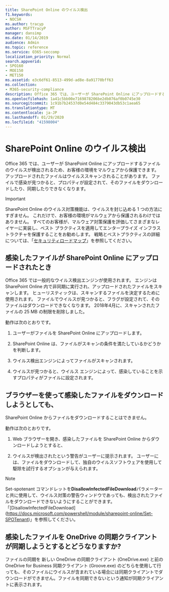 ```yaml
---
title: SharePoint Online のウイルス検出
f1.keywords:
- NOCSH
ms.author: tracyp
author: MSFTTracyP
manager: dansimp
ms.date: 01/14/2019
audience: Admin
ms.topic: reference
ms.service: O365-seccomp
localization_priority: Normal
search.appverid:
- SPO160
- MOE150
- MET150
ms.assetid: e3c6df61-8513-499d-ad8e-8a91770bff63
ms.collection:
- M365-security-compliance
description: Office 365 では、ユーザーが SharePoint Online にアップロードするファイルのウイルスが検出されるため、お客様の環境をマルウェアから保護できます。ファイルをアップロードすると、そのファイルがスキャンされてウイルスが検出されます。ファイルで感染が見つかると、プロパティが設定されて、そのファイルをダウンロードしたり、同期したりできなくなります。
ms.openlocfilehash: 1a41c5bb00e7169878206be2db076af0b0745e30
ms.sourcegitcommit: 1c91b7b24537d0e54d484c3379043db53c1aea65
ms.translationtype: MT
ms.contentlocale: ja-JP
ms.lasthandoff: 01/29/2020
ms.locfileid: "41598004"
---
```

# <a name="virus-detection-in-sharepoint-online"></a>SharePoint Online のウイルス検出

Office 365 では、ユーザーが SharePoint Online にアップロードするファイルのウイルスが検出されるため、お客様の環境をマルウェアから保護できます。 アップロードされたファイルはウイルススキャンされることがあります。 ファイルで感染が見つかると、プロパティが設定されて、そのファイルをダウンロードしたり、同期したりできなくなります。
  
> [!IMPORTANT]
> SharePoint Online のウイルス対策機能は、ウイルスを封じ込める 1 つの方法にすぎません。 これだけで、お客様の環境がマルウェアから保護されるわけではありません。 すべてのお客様が、マルウェア対策保護を評価してさまざまなレイヤーに実装し、ベスト プラクティスを適用してエンタープライズ インフラストラクチャを保護することをお勧めします。 戦略とベストプラクティスの詳細については、「[セキュリティロードマップ](security-roadmap.md)」を参照してください。 
  
## <a name="what-happens-when-an-infected-file-is-uploaded-to-sharepoint-online"></a>感染したファイルが SharePoint Online にアップロードされたとき

Office 365 では一般的なウイルス検出エンジンが使用されます。 エンジンは SharePoint Online 内で非同期に実行され、アップロードされたファイルをスキャンします。 ヒューリスティックは、スキャンするファイルを決定するために使用されます。 ファイルでウイルスが見つかると、フラグが設定されて、そのファイルはダウンロードできなくなります。 2018年4月に、スキャンされたファイルの 25 MB の制限を削除しました。
  
動作は次のとおりです。
  
1. ユーザーがファイルを SharePoint Online にアップロードします。

2. SharePoint Online は、ファイルがスキャンの条件を満たしているかどうかを判断します。

3. ウイルス検出エンジンによってファイルがスキャンされます。
    
4. ウイルスが見つかると、ウイルス エンジンによって、感染していることを示すプロパティがファイルに設定されます。
    
## <a name="what-happens-when-a-user-tries-to-download-an-infected-file-by-using-the-browser"></a>ブラウザーを使って感染したファイルをダウンロードしようとしても、

SharePoint Online からファイルをダウンロードすることはできません。
  
動作は次のとおりです。
  
1. Web ブラウザーを開き、感染したファイルを SharePoint Online からダウンロードしようとすると、
    
2. ウイルスが検出されたという警告がユーザーに提示されます。 ユーザーには、ファイルをダウンロードして、独自のウイルスソフトウェアを使用して駆除を試行するオプションが与えられます。

> [!NOTE]
> Set-spotenant コマンドレットを**DisallowInfectedFileDownload**パラメーターと共に使用して、ウイルス対策の警告ウィンドウであっても、検出されたファイルをダウンロードできないようにすることができます。 「[DisallowInfectedFileDownload] (https://docs.microsoft.com/powershell/module/sharepoint-online/Set-SPOTenant)」を参照してください。
    
## <a name="what-happens-when-the-onedrive-sync-client-tries-to-sync-an-infected-file"></a>感染したファイルを OneDrive の同期クライアントが同期しようとするとどうなりますか?

ファイルの同期を 新しい OneDrive の同期クライアント (OneDrive.exe) と前の OneDrive for Business 同期クライアント (Groove.exe) のどちらを使用して行っても、そのファイルにウイルスが含まれている場合には同期クライアントでダウンロードができません。ファイルを同期できないという通知が同期クライアントに表示されます。
  


